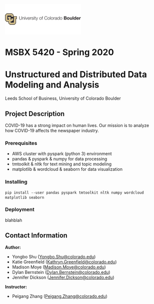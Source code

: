 <p align="left">
  <img width="250" height="100" src="https://github.com/MSBX5420/Team-Torreys-Peak/blob/master/design%20doc/images/Boulder%20one%20line%20copy.jpg">
</p>

# MSBX 5420 - Spring 2020
# Unstructured and Distributed Data Modeling and Analysis

Leeds School of Business, University of Colorado Boulder


## Project Description

COVID-19 has a strong impact on human lives. Our mission is to analyze how COVID-19 affects the newspaper industry.

### Prerequisites
- AWS cluster with pyspark (python 3) environment
- pandas & pyspark & numpy for data processing
- tmtoolkit & nltk for text mining and topic modeling
- matplotlib & wordcloud & seaborn for data visualization

### Installing
```console
pip install --user pandas pyspark tmtoolkit nltk numpy wordcloud matplotlib seaborn
```

### Deployment
blahblah

## Contact Information

**Author:**  
- Yongbo Shu (Yongbo.Shu@colorado.edu)
- Katie Greenfield (Kathryn.Greenfield@colorado.edu)
- Madison Moye (Madison.Moye@colorado.edu)
- Dylan Bernstein (Dylan.Bernstein@colorado.edu)
- Jennifer Dickson (Jennifer.Dickson@colorado.edu)  

**Instructor:**
- Peigang Zhang (Peigang.Zhang@colorado.edu)
